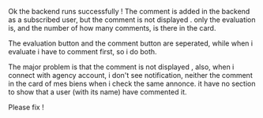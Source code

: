 Ok the backend runs successfully ! 
The comment is added in the backend as a subscribed user, but the comment is not displayed . only the evaluation is, and the number of how many comments, is there in the card.

The evaluation button and the comment button are seperated, while when i evaluate i have to comment first, so i do both.

The major problem is that the comment is not displayed , also, when i connect with agency account, i don't see notification, neither the comment in the card of mes biens when i check the same annonce. it have no section to show that a user (with its name) have commented it.

Please fix !